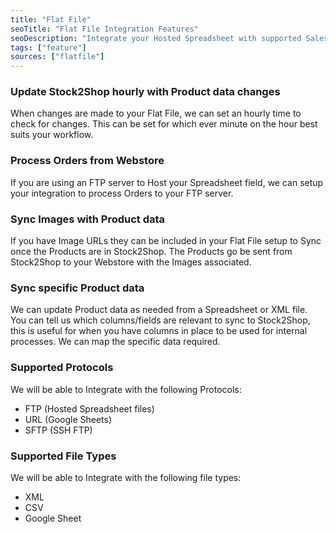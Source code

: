 ```yaml
---
title: "Flat File"
seoTitle: "Flat File Integration Features"
seoDescription: "Integrate your Hosted Spreadsheet with supported Sales Channels/Webstores through Stock2Shop"
tags: ["feature"]
sources: ["flatfile"]
---
```


<!-- ***NOT IN USE***

get_images_limit
get_products_limit
google_sheet_header
ftp_host
ftp_port
ftp_file_path
ftp_username
ftp_password
remove_file_enabled
file_extension
file_url
deliminator
queue_fetch_images
xml_product_tag
xml_product_xslt
xml_image_xslt
sync_mode
order_template
ftp_order_path
ftp_order_host
ftp_order_username
ftp_order_password
ftp_order_port
order_send_method
csv_header
image_field_map
-->

<!-- cron_get_products_schedule -->
### Update Stock2Shop hourly with Product data changes
When changes are made to your Flat File, we can set an hourly time to check for changes.
This can be set for which ever minute on the hour best suits your workflow.

<!-- create_order_enabled -->
### Process Orders from Webstore
If you are using an FTP server to Host your Spreadsheet field, we can setup your integration to process Orders to your FTP server.

<!-- get_images_enabled -->
### Sync Images with Product data
If you have Image URLs they can be included in your Flat File setup to Sync once the Products are in Stock2Shop.
The Products go be sent from Stock2Shop to your Webstore with the Images associated.

<!-- product_field_map -->
### Sync specific Product data 
We can update Product data as needed from a Spreadsheet or XML file. You can tell us which columns/fields are relevant to sync to Stock2Shop,
this is useful for when you have columns in place to be used for internal processes. We can map the specific data required.

<!-- transfer_protocol -->
### Supported Protocols
We will be able to Integrate with the following Protocols:

- FTP (Hosted Spreadsheet files)
- URL (Google Sheets)
- SFTP (SSH FTP)

<!-- flatfile_format -->
### Supported File Types
We will be able to Integrate with the following file types:

- XML
- CSV
- Google Sheet